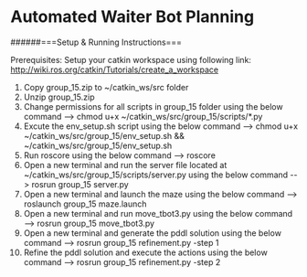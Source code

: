 # Automated Waiter Bot Planning

######===Setup & Running Instructions===

Prerequisites: Setup your catkin workspace using following link:
http://wiki.ros.org/catkin/Tutorials/create_a_workspace


1. Copy group_15.zip to ~/catkin_ws/src folder
2. Unzip group_15.zip
3. Change permissions for all scripts in group_15 folder using the below command
	--> chmod u+x ~/catkin_ws/src/group_15/scripts/*.py
4. Excute the env_setup.sh script using the below command
	--> chmod u+x ~/catkin_ws/src/group_15/env_setup.sh && ~/catkin_ws/src/group_15/env_setup.sh
5. Run roscore using the below command
	--> roscore
6. Open a new terminal and run the server file located at ~/catkin_ws/src/group_15/scripts/server.py using the below command
	--> rosrun group_15 server.py
7. Open a new terminal and launch the maze using the below command
	--> roslaunch group_15 maze.launch
8. Open a new terminal and run move_tbot3.py using the below command
	--> rosrun group_15 move_tbot3.py
9. Open a new terminal and generate the pddl solution using the below command
	--> rosrun group_15 refinement.py -step 1
10. Refine the pddl solution and execute the actions using the below command
	--> rosrun group_15 refinement.py -step 2